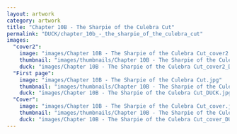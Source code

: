 ```yaml
---
layout: artwork
category: artwork
title: "Chapter 10B - The Sharpie of the Culebra Cut"
permalink: "DUCK/chapter_10b_-_the_sharpie_of_the_culebra_cut"
images:
  "cover2":
    image: "images/Chapter 10B - The Sharpie of the Culebra Cut_cover2.jpg"
    thumbnail: "images/thumbnails/Chapter 10B - The Sharpie of the Culebra Cut_cover2.jpg"
    duck: "images/Chapter 10B - The Sharpie of the Culebra Cut_cover2_DUCK.jpg"
  "First page":
    image: "images/Chapter 10B - The Sharpie of the Culebra Cut.jpg"
    thumbnail: "images/thumbnails/Chapter 10B - The Sharpie of the Culebra Cut.jpg"
    duck: "images/Chapter 10B - The Sharpie of the Culebra Cut_DUCK.jpg"
  "Cover":
    image: "images/Chapter 10B - The Sharpie of the Culebra Cut_cover.jpg"
    thumbnail: "images/thumbnails/Chapter 10B - The Sharpie of the Culebra Cut_cover.jpg"
    duck: "images/Chapter 10B - The Sharpie of the Culebra Cut_cover_DUCK.jpg"
---
```

